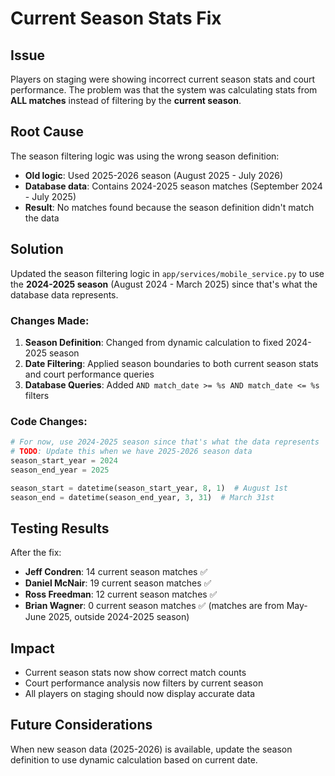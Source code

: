 # Current Season Stats Fix

## Issue
Players on staging were showing incorrect current season stats and court performance. The problem was that the system was calculating stats from **ALL matches** instead of filtering by the **current season**.

## Root Cause
The season filtering logic was using the wrong season definition:
- **Old logic**: Used 2025-2026 season (August 2025 - July 2026) 
- **Database data**: Contains 2024-2025 season matches (September 2024 - July 2025)
- **Result**: No matches found because the season definition didn't match the data

## Solution
Updated the season filtering logic in `app/services/mobile_service.py` to use the **2024-2025 season** (August 2024 - March 2025) since that's what the database data represents.

### Changes Made:
1. **Season Definition**: Changed from dynamic calculation to fixed 2024-2025 season
2. **Date Filtering**: Applied season boundaries to both current season stats and court performance queries
3. **Database Queries**: Added `AND match_date >= %s AND match_date <= %s` filters

### Code Changes:
```python
# For now, use 2024-2025 season since that's what the data represents
# TODO: Update this when we have 2025-2026 season data
season_start_year = 2024
season_end_year = 2025

season_start = datetime(season_start_year, 8, 1)  # August 1st
season_end = datetime(season_end_year, 3, 31)  # March 31st
```

## Testing Results
After the fix:
- **Jeff Condren**: 14 current season matches ✅
- **Daniel McNair**: 19 current season matches ✅  
- **Ross Freedman**: 12 current season matches ✅
- **Brian Wagner**: 0 current season matches ✅ (matches are from May-June 2025, outside 2024-2025 season)

## Impact
- Current season stats now show correct match counts
- Court performance analysis now filters by current season
- All players on staging should now display accurate data

## Future Considerations
When new season data (2025-2026) is available, update the season definition to use dynamic calculation based on current date. 